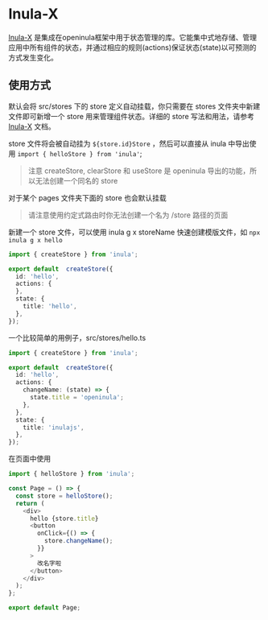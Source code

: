 # Inula-X

[Inula-X](https://docs.openinula.net/apis/Inula-X/) 是集成在openinula框架中用于状态管理的库。它能集中式地存储、管理应用中所有组件的状态，并通过相应的规则(actions)保证状态(state)以可预测的方式发生变化。

## 使用方式

默认会将 src/stores 下的 store 定义自动挂载，你只需要在 stores 文件夹中新建文件即可新增一个 store 用来管理组件状态。详细的 store 写法和用法，请参考 [Inula-X](https://docs.openinula.net/apis/Inula-X/)  文档。

store 文件将会被自动挂为 `${store.id}Store` ，然后可以直接从 inula 中导出使用 `import { helloStore } from 'inula'`; 

> 注意 createStore, clearStore 和 useStore 是 openinula 导出的功能，所以无法创建一个同名的 store

对于某个 pages 文件夹下面的 store 也会默认挂载

> 请注意使用约定式路由时你无法创建一个名为 /store 路径的页面

新建一个 store 文件，可以使用 inula g x storeName 快速创建模版文件，如 `npx inula g x hello`

```ts
import { createStore } from 'inula';

export default  createStore({
  id: 'hello',
  actions: {
  },
  state: {
    title: 'hello',
  },
});
```

一个比较简单的用例子，src/stores/hello.ts

```ts
import { createStore } from 'inula';

export default  createStore({
  id: 'hello',
  actions: {
    changeName: (state) => {
      state.title = 'openinula';
    },
  },
  state: {
    title: 'inulajs',
  },
});
```

在页面中使用 

```ts
import { helloStore } from 'inula';

const Page = () => {
  const store = helloStore();
  return (
    <div>
      hello {store.title}
      <button
        onClick={() => {
          store.changeName();
        }}
      >
        改名字啦
      </button>
    </div>
  );
};

export default Page;
```